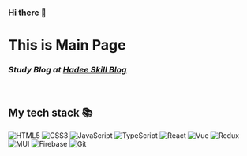### Hi there 👋

<h1>This is Main Page</h1>
<p>
  <em>
    <h3>
      Study Blog at <a href="https://hadee-skill.netlify.app/" target="_blank">Hadee Skill Blog</a>
    </h3>
  </em>
 <p>
   
 <br />
 <h2> My tech stack 📚 </h2>

  ![HTML5](https://img.shields.io/badge/-HTML5-F05032?style=for-the-badge&logo=html5&logoColor=ffffff)
  ![CSS3](https://img.shields.io/badge/-CSS3-007ACC?style=for-the-badge&logo=css3)
  ![JavaScript](https://img.shields.io/badge/-JavaScript-%23F7DF1C?style=for-the-badge&logo=javascript&logoColor=000000&labelColor=%23F7DF1C&color=%23FFCE5A)
  ![TypeScript](https://img.shields.io/badge/-TypeScript-007ACC?style=for-the-badge&logo=typescript&logoColor=white)
  ![React](https://img.shields.io/badge/-React-222222?style=for-the-badge&logo=react)
  ![Vue](https://img.shields.io/badge/Vue-4FC08D.svg?&style=for-the-badge&logo=Vue.js&logoColor=green)
  ![Redux](https://img.shields.io/badge/redux-593d88.svg?style=for-the-badge&logo=redux&logoColor=white)
  ![MUI](https://img.shields.io/badge/MUI-0081CB.svg?style=for-the-badge&logo=mui&logoColor=white)
  ![Firebase](https://img.shields.io/badge/Firebase-039BE5?style=for-the-badge&logo=Firebase&logoColor=white)
  ![Git](https://img.shields.io/badge/-Git-F05032?style=for-the-badge&logo=git&logoColor=ffffff)
 <br/>
